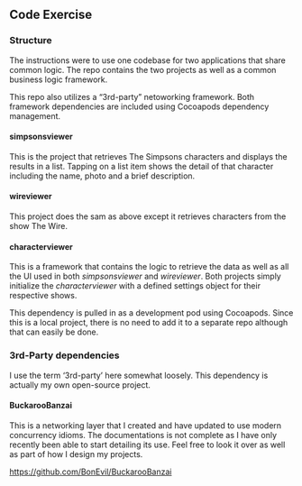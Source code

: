 ## Code Exercise

### Structure
The instructions were to use one codebase for two applications that share common logic. The repo contains the two projects as well as a common business logic framework.

This repo also utilizes a “3rd-party” netoworking framework. Both framework dependencies are included using Cocoapods dependency management.

#### simpsonsviewer
This is the project that retrieves The Simpsons characters and displays the results in a list. Tapping on a list item shows the detail of that character including the name, photo and a brief description.

#### wireviewer
This project does the sam as above except it retrieves characters from the show The Wire.

#### characterviewer
This is a framework that contains the logic to retrieve the data as well as all the UI used in both *simpsonsviewer* and *wireviewer*. Both projects simply initialize the *characterviewer* with a defined settings object for their respective shows.

This dependency is pulled in as a development pod using Cocoapods. Since this is a local project, there is no need to add it to a separate repo although that can easily be done.

### 3rd-Party dependencies
I use the term ‘3rd-party’ here somewhat loosely. This dependency is actually my own open-source project.

#### BuckarooBanzai
This is a networking layer that I created and have updated to use modern concurrency idioms. The documentations is not complete as I have only recently been able to start detailing its use. Feel free to look it over as well as part of how I design my projects.

https://github.com/BonEvil/BuckarooBanzai
